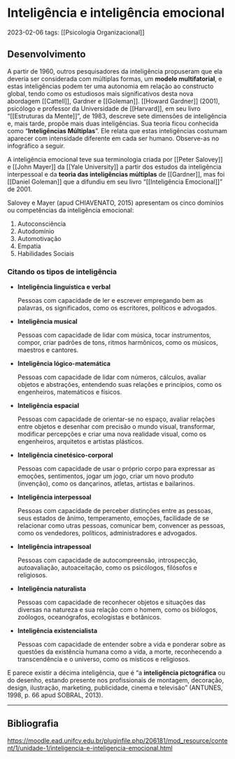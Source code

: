# Inteligência e inteligência emocional
2023-02-06
tags: [[Psicologia Organizacional]]

## Desenvolvimento

A partir de 1960, outros pesquisadores da inteligência propuseram que ela deveria ser considerada com múltiplas formas, um **modelo multifatorial**, e estas inteligências podem ter uma autonomia em relação ao constructo global, tendo como os estudiosos mais significativos desta nova abordagem [[Cattell]], Gardner e [[Goleman]].
[[Howard Gardner]] (2001), psicólogo e professor da Universidade de [[Harvard]], em seu livro “[[Estruturas da Mente]]”, de 1983, descreve sete dimensões de inteligência e, mais tarde, propõe mais duas inteligências. Sua teoria ficou conhecida como “**Inteligências Múltiplas**”. Ele relata que estas inteligências costumam aparecer com intensidade diferente em cada ser humano. Observe-as no infográfico a seguir.

A inteligência emocional teve sua terminologia criada por [[Peter Salovey]] e [[John Mayer]] da [[Yale University]] a partir dos estudos da inteligência interpessoal e da **teoria das inteligências múltiplas** de [[Gardner]], mas foi [[Daniel Goleman]] que a difundiu em seu livro “[[Inteligência Emocional]]” de 2001.

Salovey e Mayer (apud CHIAVENATO, 2015) apresentam os cinco domínios ou competências da inteligência emocional:

1.  Autoconsciência
2.  Autodomínio
3.  Automotivação
4.  Empatia
5.  Habilidades Sociais

### Citando os tipos de inteligência

* **Inteligência linguística e verbal**

  Pessoas com capacidade de ler e escrever empregando bem as palavras, os significados, como os escritores, políticos e advogados.

* **Inteligência musical**

  Pessoas com capacidade de lidar com música, tocar instrumentos, compor, criar padrões de tons, ritmos harmônicos, como os músicos, maestros e cantores.

* **Inteligência lógico-matemática**

  Pessoas com capacidade de lidar com números, cálculos, avaliar objetos e abstrações, entendendo suas relações e princípios, como os engenheiros, matemáticos e físicos.

* **Inteligência espacial**

  Pessoas com capacidade de orientar-se no espaço, avaliar relações entre objetos e desenhar com precisão o mundo visual, transformar, modificar percepções e criar uma nova realidade visual, como os engenheiros, arquitetos e artistas plásticos.

* **Inteligência cinetésico-corporal**

  Pessoas com capacidade de usar o próprio corpo para expressar as emoções, sentimentos, jogar um jogo, criar um novo produto (invenção), como os dançarinos, atletas, artistas e bailarinos.

* **Inteligência interpessoal**

  Pessoas com capacidade de perceber distinções entre as pessoas, seus estados de ânimo, temperamento, emoções, facilidade de se relacionar como utras pessoas, comunicar bem, convencer as pessoas, como os vendedores, políticos, administradores e advogados.

* **Inteligência intrapessoal**

  Pessoas com capacidade de autocompreensão, introspecção, autoavaliação, autoaceitação, como os psicólogos, filósofos e religiosos.

* **Inteligência naturalista**

  Pessoas com capacidade de reconhecer objetos e situações das diversas na natureza e sua relação com o homem, como os biólogos, zoólogos, oceanógrafos, ecologistas e botânicos.

* **Inteligência existencialista**
  
  Pessoas com capacidade de entender sobre a vida e ponderar sobre as questões da existência humana como a vida, a morte, reconhecendo a transcendência e o universo, como os místicos e religiosos.

E parece existir a décima inteligência, que é “a **inteligência pictográfica** ou do desenho, estando presente nos profissionais de montagem, decoração, design, ilustração, marketing, publicidade, cinema e televisão” (ANTUNES, 1998, p. 66 apud SOBRAL, 2013).


-----------------------------------------------
## Bibliografia

https://moodle.ead.unifcv.edu.br/pluginfile.php/206181/mod_resource/content/1/unidade-1/inteligencia-e-inteligencia-emocional.html
